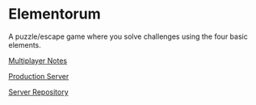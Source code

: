Elementorum
===========

A puzzle/escape game where you solve challenges using the four basic elements.

[Multiplayer Notes](https://elementorum.hackpad.com/Multiplayer-Documentation-tRlBs8bTl6c)

[Production Server](http://elementorum.lbsg.net/)

[Server Repository](https://github.com/williamtdr/elementorum-server)
